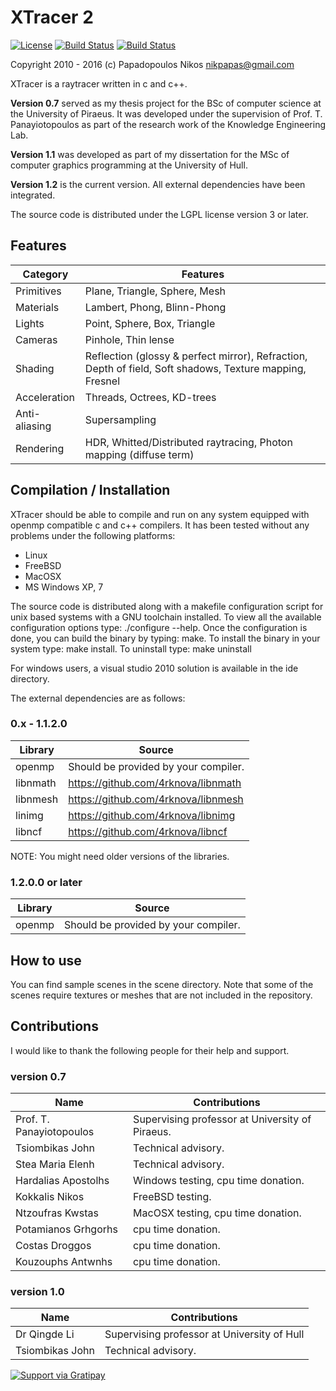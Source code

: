 XTracer 2
=========

[![License](http://img.shields.io/:license-lgpl-blue.svg)](https://www.gnu.org/licenses/lgpl-3.0-standalone.html)
[![Build Status](https://travis-ci.org/4rknova/xtracer.svg?branch=develop)](https://travis-ci.org/4rknova/xtracer)
[![Build Status](https://travis-ci.org/4rknova/xtracer.svg?branch=master)](https://travis-ci.org/4rknova/xtracer)

Copyright 2010 - 2016 (c)
Papadopoulos Nikos <nikpapas@gmail.com>

XTracer is a raytracer written in c and c++.

**Version 0.7** served as my thesis project for the BSc of computer
science at the University of Piraeus. It was developed under the
supervision of Prof. T. Panayiotopoulos as part of the research work
of the Knowledge Engineering Lab.

**Version 1.1** was developed as part of my dissertation for the MSc
of computer graphics programming at the University of Hull.

**Version 1.2** is the current version. All external dependencies have
been integrated.

The source code is distributed under the LGPL license version 3 or later.

Features
--------

Category      | Features
--------------|---------------------------------------
Primitives    | Plane, Triangle, Sphere, Mesh
Materials     | Lambert, Phong, Blinn-Phong
Lights        | Point, Sphere, Box, Triangle
Cameras       | Pinhole, Thin lense
Shading       | Reflection (glossy & perfect mirror), Refraction, Depth of field, Soft shadows, Texture mapping, Fresnel
Acceleration  | Threads, Octrees, KD-trees
Anti-aliasing | Supersampling
Rendering     | HDR, Whitted/Distributed raytracing, Photon mapping (diffuse term)

Compilation / Installation
--------------------------

XTracer should be able to compile and run on any system equipped with openmp
compatible c and c++ compilers. It has been tested without any problems under
the following platforms:

* Linux
* FreeBSD
* MacOSX
* MS Windows XP, 7

The source code is distributed along with a makefile configuration script for
unix based systems with a GNU toolchain installed. To view all the available
configuration options type: ./configure --help. Once the configuration is done,
you can build the binary by typing: make. To install the binary in your system
type: make install. To uninstall type: make uninstall

For windows users, a visual studio 2010 solution is available in the ide
directory.

The external dependencies are as follows:

### 0.x - 1.1.2.0

Library  | Source
---------|------------------------------------------
openmp   | Should be provided by your compiler.
libnmath | https://github.com/4rknova/libnmath
libnmesh | https://github.com/4rknova/libnmesh
linimg	 | https://github.com/4rknova/libnimg
libncf	 | https://github.com/4rknova/libncf

NOTE: You might need older versions of the libraries.

### 1.2.0.0 or later

Library  | Source
---------|------------------------------------------
openmp   | Should be provided by your compiler.

How to use
----------
You can find sample scenes in the scene directory. Note that some of the 
scenes require textures or meshes that are not included in the repository.

Contributions
-------------
I would like to thank the following people for their help and support.

### version 0.7

Name                     | Contributions
-------------------------|------------------------------------------------
Prof. T. Panayiotopoulos | Supervising professor at University of Piraeus.
Tsiombikas John          | Technical advisory.
Stea Maria Elenh         | Technical advisory.
Hardalias Apostolhs      | Windows testing, cpu time donation.
Kokkalis Nikos           | FreeBSD testing.
Ntzoufras Kwstas         | MacOSX testing, cpu time donation.
Potamianos Grhgorhs      | cpu time donation.
Costas Droggos           | cpu time donation.
Kouzouphs Antwnhs        | cpu time donation.

### version 1.0

Name                     | Contributions
-------------------------|------------------------------------------------
Dr Qingde Li             | Supervising professor at University of Hull
Tsiombikas John          | Technical advisory.

[![Support via Gratipay](https://cdn.rawgit.com/gratipay/gratipay-badge/2.3.0/dist/gratipay.svg)](https://gratipay.com/4rknova/)

